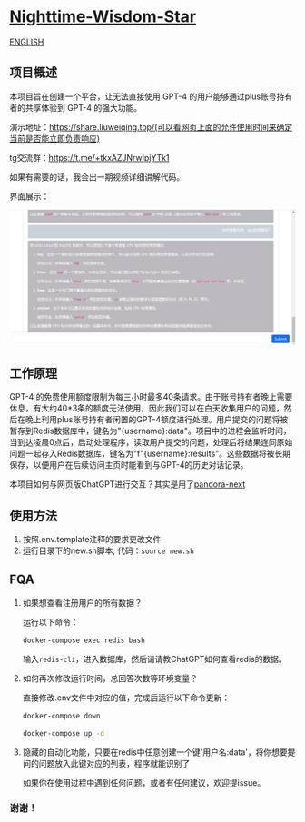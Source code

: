 # [Nighttime-Wisdom-Star](https://github.com/14790897/Nighttime-Wisdom-Star)

[ENGLISH](README_EN.md)


## 项目概述

本项目旨在创建一个平台，让无法直接使用 GPT-4 的用户能够通过plus账号持有者的共享体验到 GPT-4 的强大功能。

演示地址：https://share.liuweiqing.top/(可以看网页上面的允许使用时间来确定当前是否能立即负责响应)

tg交流群：https://t.me/+tkxAZJNrwIpjYTk1

如果有需要的话，我会出一期视频详细讲解代码。

界面展示：

![preview](/asset/preview.jpg)

## 工作原理

GPT-4 的免费使用额度限制为每三小时最多40条请求。由于账号持有者晚上需要休息，有大约40*3条的额度无法使用，因此我们可以在白天收集用户的问题，然后在晚上利用plus账号持有者闲置的GPT-4额度进行处理。用户提交的问题将被暂存到Redis数据库中，键名为"{username}:data"。项目中的进程会监听时间，当到达凌晨0点后，启动处理程序，读取用户提交的问题，处理后将结果连同原始问题一起存入Redis数据库，键名为"f"{username}:results"。这些数据将被长期保存，以便用户在后续访问主页时能看到与GPT-4的历史对话记录。

本项目如何与网页版ChatGPT进行交互？其实是用了[pandora-next](https://github.com/pandora-next/deploy)

## 使用方法

1. 按照.env.template注释的要求更改文件
2. 运行目录下的new.sh脚本, 代码：`source new.sh`

## FQA

1. 如果想查看注册用户的所有数据？

   运行以下命令：

   ```bash
   docker-compose exec redis bash
   ```

   输入`redis-cli`，进入数据库，然后请请教ChatGPT如何查看redis的数据。

2. 如何再次修改运行时间，总回答次数等环境变量？

   直接修改.env文件中对应的值，完成后运行以下命令更新：

   ```bash
   docker-compose down
   ```

   ```bash
   docker-compose up -d
   ```
3. 隐藏的自动化功能，只要在redis中任意创建一个键'用户名:data'，将你想要提问的问题放入此键对应的列表，程序就能识别了

   如果你在使用过程中遇到任何问题，或者有任何建议，欢迎提issue。

### 谢谢！







